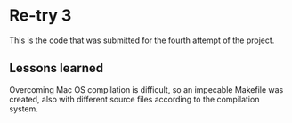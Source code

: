 # Re-try 3
This is the code that was submitted for the fourth attempt of the project.

## Lessons learned
Overcoming Mac OS compilation is difficult, so an impecable Makefile was created, also with different source files according to the compilation system.
